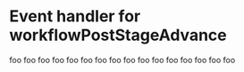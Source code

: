 # Event handler for workflowPostStageAdvance
foo
foo
foo
foo
foo
foo
foo
foo
foo
foo
foo
foo
foo
foo
foo
foo
